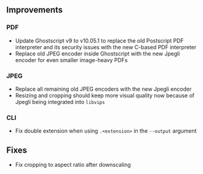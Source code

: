## Improvements

### PDF

- Update Ghostscript v9 to v10.05.1 to replace the old Postscript PDF interpreter and its security issues with the new C-based PDF interpreter
- Replace old JPEG encoder inside Ghostscript with the new Jpegli encoder for even smaller image-heavy PDFs

### JPEG

- Replace all remaining old JPEG encoders with the new Jpegli encoder
- Resizing and cropping should keep more visual quality now because of Jpegli being integrated into `libvips`

### CLI

- Fix double extension when using `.<extension>` in the `--output` argument

## Fixes

- Fix cropping to aspect ratio after downscaling
